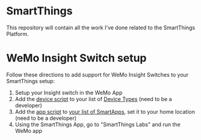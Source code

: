 SmartThings
===========

This repository will contain all the work I've done related to the SmartThings Platform.

WeMo Insight Switch setup
=========================

Follow these directions to add support for WeMo Insight Switches to your SmartThings setup:

1. Setup your Insight switch in the WeMo App
2. Add the [device script](device/wemo/wemo-insight-switch.groovy) to your list of [Device Types](https://graph.api.smartthings.com/ide/devices) (need to be a developer)
3. Add the [app script](app/wemo/wemo-insight-connect.groovy) to [your list of SmartApps](https://graph.api.smartthings.com/ide/apps), set it to your home location (need to be a developer)
4. Using the SmartThings App, go to "SmartThings Labs" and run the WeMo app
